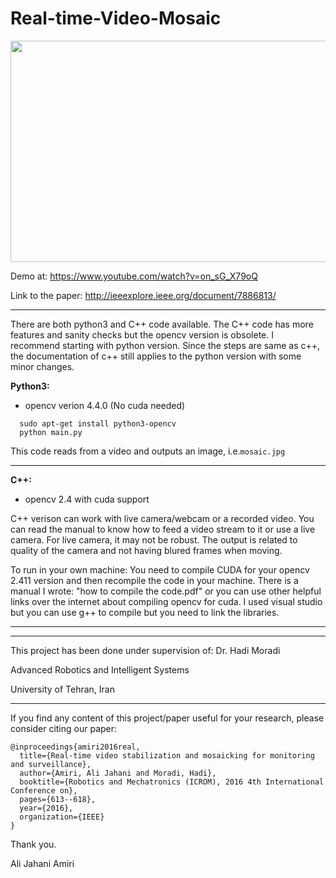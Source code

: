 # Real-time-Video-Mosaic 

<p align="center">
 <img src="Data/demo.gif" width="623" height="354">
</p>

Demo at:
https://www.youtube.com/watch?v=on_sG_X79oQ

Link to the paper:
http://ieeexplore.ieee.org/document/7886813/

________________________________

There are both python3 and C++ code available. The C++ code has more features and sanity checks but the opencv version is obsolete. I recommend starting with python version. Since the steps are same as c++, the documentation of c++ still applies to the python version with some minor changes.

<b>Python3:</b>
- opencv verion 4.4.0 (No cuda needed)

```
  sudo apt-get install python3-opencv
  python main.py
``` 
This code reads from a video and outputs an image, i.e.`mosaic.jpg`

___________________________________________________

<b>C++:</b>
- opencv 2.4 with cuda support

C++ verison can work with live camera/webcam or a recorded video. You can read the manual to know how to feed a video stream to it or use a live camera. For live camera, it may not be robust. The output is related to quality of the camera and not having blured frames when moving.

To run in your own machine:
You need to compile CUDA for your opencv 2.411 version and then recompile the code in your machine.
There is a manual I wrote: "how to compile the code.pdf" or you can use other helpful links over the internet about compiling opencv for cuda.
I used visual studio but you can use g++ to compile but you need to link the libraries.

_______________________________________________________________________________

_______________________________________________________________________________

This project has been done under supervision of: Dr. Hadi Moradi

Advanced Robotics and Intelligent Systems

University of Tehran, Iran
____________________


If you find any content of this project/paper useful for your research, please consider citing our paper:
```
@inproceedings{amiri2016real,
  title={Real-time video stabilization and mosaicking for monitoring and surveillance},
  author={Amiri, Ali Jahani and Moradi, Hadi},
  booktitle={Robotics and Mechatronics (ICROM), 2016 4th International Conference on},
  pages={613--618},
  year={2016},
  organization={IEEE}
}
```
Thank you.

Ali Jahani Amiri
